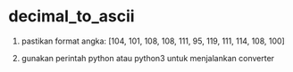 # decimal_to_ascii

1. pastikan format angka: [104, 101, 108, 108, 111, 95, 119, 111, 114, 108, 100]

2. gunakan perintah python atau python3 untuk menjalankan converter
